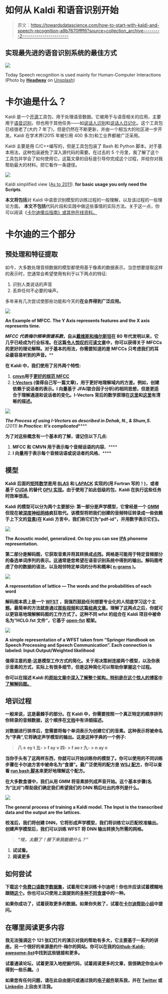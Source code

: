 # 如何从 Kaldi 和语音识别开始

> 原文：<https://towardsdatascience.com/how-to-start-with-kaldi-and-speech-recognition-a9b7670ffff6?source=collection_archive---------2----------------------->

## 实现最先进的语音识别系统的最佳方式

![](img/bb78e187f218d7b280f6cf009aa73f70.png)

Today Speech recognition is used mainly for Human-Computer Interactions (Photo by [**Headway**](https://unsplash.com/@headwayio?utm_source=medium&utm_medium=referral) on [Unsplash](https://unsplash.com?utm_source=medium&utm_medium=referral))

# 卡尔迪是什么？

Kaldi 是一个[开源](https://github.com/kaldi-asr/kaldi)工具包，用于处理语音数据。它被用于与语音相关的应用，主要用于[语音识别](https://en.wikipedia.org/wiki/Speech_recognition)，但也用于其他任务——如[说话人识别](https://en.wikipedia.org/wiki/Speaker_recognition)和[说话人日记化](https://en.wikipedia.org/wiki/Speaker_diarisation)。这个工具包已经很老了(大约 7 年了)，但是仍然在不断更新，并由一个相当大的社区进一步开发。Kaldi 在学术界(2015 年被引用 400 多次)和工业界都被广泛采用。

Kaldi 主要是用 C/C++编写的，但是工具包包装了 Bash 和 Python 脚本。对于基本用法，这种包装避免了深入源代码的需要。在过去的 5 个月里，我了解了这个工具包并学会了如何使用它。这篇文章的目标是引导你完成这个过程，并给你对我帮助最大的材料。把它看作一条捷径。

![](img/7026dc59d5cc91492296cae967617b53.png)

Kaldi simplified view ([As to 2011](https://publications.idiap.ch/downloads/papers/2012/Povey_ASRU2011_2011.pdf)). **for basic usage you only need the Scripts**.

**本文将包括**对 Kaldi 中语音识别模型的训练过程的一般理解，以及该过程的一些理论方面。
**本文不包括**代码片段和实践中做这些事情的实际方法。关于这一点，你可以阅读《[卡尔迪傻瓜指南》或其他在线资料。](http://kaldi-asr.org/doc/kaldi_for_dummies.html)

# 卡尔迪的三个部分

## 预处理和特征提取

如今，大多数处理音频数据的模型都使用基于像素的数据表示。当您想要提取这样的表示时，您通常会希望使用有利于以下两点的特征:

1.  识别人类说话的声音
2.  丢弃任何不必要的噪声。

多年来有几次尝试使那些功能和今天的[](https://en.wikipedia.org/wiki/Mel-frequency_cepstrum)****在业界得到广泛应用。****

****![](img/7cdd74363c51a93a6f547632797a7e84.png)****

****An Example of MFCC. The Y Axis represents features and the X axis represents time.****

******MFCC** 代表*梅尔频率倒谱系数*，自从[戴维斯和梅尔斯坦](https://books.google.co.il/books?id=yjzCra5eW3AC&pg=PA65&dq=cosine+mel+pols&lr=&as_brr=3&ei=ytJmSZGLNI6ukAThwuGxCA&redir_esc=y#v=onepage&q=cosine%20mel%20pols&f=false)在 80 年代发明以来，它几乎已经成为行业标准。在这篇[令人惊叹的可读文章](http://www.practicalcryptography.com/miscellaneous/machine-learning/guide-mel-frequency-cepstral-coefficients-mfccs/)中，你可以获得关于 MFCCs 的更好的理论解释。对于基本的用法，你需要知道的是 MFCCs 只考虑我们的耳朵最容易听到的声音。****

****在 Kaldi 中，我们使用了另外两个特性:****

1.  ****[**cmvn**](https://en.wikipedia.org/wiki/Cepstral_mean_and_variance_normalization)**用于[更好的规范 MFCC](https://www.isca-speech.org/archive_open/archive_papers/robust2004/rob4_38.pdf)******
2.  ******[**I-Vectors**](https://link.springer.com/article/10.1007/s10772-015-9295-3) (值得自己写一篇文章)，用于更好地理解域内的方差。例如，创建依赖于说话者的表示。I 向量基于 JFA(联合因子分析)的相同思想，但是更适合于理解通道和说话者的变化。I-Vectors 背后的数学原理在[这里](http://www1.icsi.berkeley.edu/Speech/presentations/AFRL_ICSI_visit2_JFA_tutorial_icsitalk.pdf)和[这里](https://link.springer.com/article/10.1007/s10772-015-9295-3)有清晰的描述。******

****![](img/989476bf4dee0de749dea2ef823192b4.png)****

****The Process of using I-Vectors as described in *Dehak, N., & Shum,**S****.*** *(2011)* ***In Practice: It’s complicated*******

****为了对这些概念有一个基本的了解，请记住以下几点:****

1.  ******MFCC** 和 **CMVN** 用于表示每个音频话语的**内容**。****
2.  ******I 向量**用于表示每个音频话语或说话者的**风格**。****

## ****模型****

****Kaldi 后面的[矩阵数学](http://kaldi-asr.org/doc/matrixwrap.html)是用 [BLAS](http://www.netlib.org/blas/) 和 [LAPACK](http://www.netlib.org/lapack/) 实现的(用 Fortran 写的！)，或者基于 [CUDA](https://en.wikipedia.org/wiki/CUDA) 的替代 [GPU 实现](http://kaldi-asr.org/doc/cudamatrix.html)。由于使用了如此低级的包，Kaldi 在执行这些任务时效率很高。****

****Kaldi 的模型可以分为两个主要部分:
第一部分是**声学模型**，它曾经是一个 [GMM](https://www.youtube.com/watch?v=Rkl30Fr2S38) 但现在被[深度神经网络](https://www.danielpovey.com/files/2015_interspeech_multisplice.pdf)疯狂取代。该模型将把我们创建的音频特征转录成一些依赖于上下文的[音素](https://en.wikipedia.org/wiki/Phoneme)(在 Kaldi 方言中，我们称它们为“pdf-id”，并用数字表示它们)。****

****![](img/09a73a551ed11facf844816078a8b5bc.png)****

****The Acoustic model, generalized. On top you can see [IPA](https://en.wikipedia.org/wiki/Help:IPA/English) phoneme representation.****

****第二部分是**解码图**，它获取音素并将其转换成[点阵](http://kaldi-asr.org/doc/lattices.html)。网格是可能用于特定音频部分的备选单词序列的表示。这通常是您希望在语音识别系统中得到的输出。解码图考虑了你的数据的语法，以及相邻特定单词的分布和概率( [n-grams](https://en.wikipedia.org/wiki/N-gram) )。****

****![](img/836f8918cf6b36e6837ce22ac933dccb.png)****

****A representation of lattice — The words and the probabilities of each word****

****解码图本质上是一个 [WFST](https://en.wikipedia.org/wiki/Finite-state_transducer#Weighted_automata) ，我强烈鼓励任何想要专业化的人彻底学习这个主题。最简单的方法就是通过[那些视频](https://www.youtube.com/playlist?list=PLxbPHSSMPBeicXAHVfyFvGfCywRCq39Mp)和这篇[经典文章](https://cs.nyu.edu/%7Emohri/pub/hbka.pdf)。理解了这两点之后，你就可以更容易地理解解码图的工作方式了。这种不同 wfst 的组合在 Kaldi 项目中被命名为“HCLG.fst 文件”，它基于 [open-fst](http://www.openfst.org/twiki/bin/view/FST/WebHome) 框架。****

****![](img/26493d9b43f7f0fc2e298b1df2cc949c.png)****

****A simple representation of a WFST taken from “Springer Handbook on Speech Processing and Speech Communication”. Each connection is labeled: Input:Output/Weighted likelihood****

******值得注意的是**:这是模型工作方式的简化。关于用决策树连接两个模型，以及你表示音素的方式，实际上有很多细节，但是这种简化可以帮助你掌握这个过程。****

****你可以在描述 Kaldi 的[原始文章中深入了解整个架构，特别是在这个惊人的博客中了解解码图。](https://publications.idiap.ch/downloads/papers/2012/Povey_ASRU2011_2011.pdf)****

## ****培训过程****

****一般来说，这是最棘手的部分。在 Kaldi 中，你需要按照一个真正特定的顺序排列你转录的音频数据，这个顺序在[文档](http://kaldi-asr.org/doc/data_prep.html)中有详细描述。****

****对数据进行排序后，您需要将每个单词表示为创建它们的音素。这种表示将被命名为“字典”,它将确定声学模型的输出。这是这种字典的一个例子:****

> ****八-> ey t
> 五- > f ay v
> 四- > f ao r
> 九- > n ay n****

****当你手头有了这两样东西，你就可以开始训练你的模型了。你可以使用的不同训练步骤在卡尔迪方言中被命名为“食谱”。最广泛使用的配方是 [WSJ 配方](https://github.com/kaldi-asr/kaldi/tree/master/egs/wsj)，你可以查看 [run bash 脚本](https://github.com/kaldi-asr/kaldi/blob/master/egs/wsj/s5/run.sh)来更好地理解这个配方。****

****在大多数食谱中，我们从用 GMM 将音素排列成声音开始。这个基本步骤(名为“比对”)帮助我们确定我们希望我们的 DNN 稍后吐出的序列是什么。****

****![](img/c35aa308347edf94c0552c12c7843f3d.png)****

****The general process of training a Kaldi model. The Input is the transcribed data and the output are the lattices.****

****校准后，我们将创建 DNN，它将形成**声学模型**，我们将训练它以匹配校准输出。创建声学模型后，我们可以训练 WFST 将 DNN 输出转换为所需的网格。****

> *****“哇，太酷了！接下来我能做什么？”*****

1.  ****试试看。****
2.  ****阅读更多****

## ****如何尝试****

****下载这个[免费口语数字数据集](https://github.com/Jakobovski/free-spoken-digit-dataset)，试着用它来训练卡尔迪吧！你也许应该试着模糊地跟随[这个](http://jrmeyer.github.io/asr/2016/12/15/DNN-AM-Kaldi.html)。你也可以只使用上面提到的[多种不同食谱](https://github.com/kaldi-asr/kaldi/tree/master/egs)中的一种。****

****如果你成功了，试着获取更多的数据。如果你失败了，试着在[卡尔迪帮助小组](https://groups.google.com/forum/#!forum/kaldi-help)中提问。****

## ****在哪里阅读更多内容****

****我无法强调这个 121 张幻灯片的演示对我的帮助有多大，它主要基于一系列的讲座。另一个很好的来源是约什·梅尔的网站。你可以在我的[Github-Kaldi-awesome-list](https://github.com/YoavRamon/awesome-kaldi)中找到这些链接和更多。****

****试着通读论坛，试着更深入地挖掘代码，试着阅读更多的文章，我很确定你会从中得到一些乐趣。:)****

****如果您有任何问题，请在此自由提问或通过我的[电子邮件](mailto:ramonyoav@gmail.com)联系我，并在 [Twitter](https://twitter.com/YoavR7) 或 [Linkedin](https://www.linkedin.com/in/yoav-ramon-611718174/) 上自由关注我。****